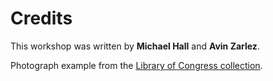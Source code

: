 # Credits

This workshop was written by **Michael Hall** and **Avin Zarlez**.

Photograph example from the [Library of Congress collection](https://www.loc.gov/resource/ppbd.00631/).
